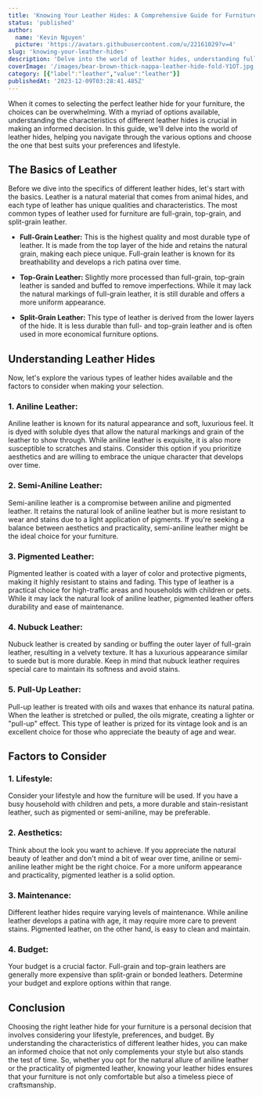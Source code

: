 ```yaml
---
title: 'Knowing Your Leather Hides: A Comprehensive Guide for Furniture Enthusiasts'
status: 'published'
author:
  name: 'Kevin Nguyen'
  picture: 'https://avatars.githubusercontent.com/u/22161029?v=4'
slug: 'knowing-your-leather-hides'
description: 'Delve into the world of leather hides, understanding full-grain, top-grain, and split-grain options. Explore aniline, semi-aniline, and pigmented leathers to make informed choices for lasting, stylish furniture that suits your preferences'
coverImage: '/images/bear-brown-thick-nappa-leather-hide-fold-Y1OT.jpg'
category: [{"label":"leather","value":"leather"}]
publishedAt: '2023-12-09T03:28:41.485Z'
---
```


When it comes to selecting the perfect leather hide for your furniture, the choices can be overwhelming. With a myriad of options available, understanding the characteristics of different leather hides is crucial in making an informed decision. In this guide, we'll delve into the world of leather hides, helping you navigate through the various options and choose the one that best suits your preferences and lifestyle.

## **The Basics of Leather**

Before we dive into the specifics of different leather hides, let's start with the basics. Leather is a natural material that comes from animal hides, and each type of leather has unique qualities and characteristics. The most common types of leather used for furniture are full-grain, top-grain, and split-grain leather.

- **Full-Grain Leather:** This is the highest quality and most durable type of leather. It is made from the top layer of the hide and retains the natural grain, making each piece unique. Full-grain leather is known for its breathability and develops a rich patina over time.

- **Top-Grain Leather:** Slightly more processed than full-grain, top-grain leather is sanded and buffed to remove imperfections. While it may lack the natural markings of full-grain leather, it is still durable and offers a more uniform appearance.

- **Split-Grain Leather:** This type of leather is derived from the lower layers of the hide. It is less durable than full- and top-grain leather and is often used in more economical furniture options.

## **Understanding Leather Hides**

Now, let's explore the various types of leather hides available and the factors to consider when making your selection.

### **1. Aniline Leather:**

Aniline leather is known for its natural appearance and soft, luxurious feel. It is dyed with soluble dyes that allow the natural markings and grain of the leather to show through. While aniline leather is exquisite, it is also more susceptible to scratches and stains. Consider this option if you prioritize aesthetics and are willing to embrace the unique character that develops over time.

### **2. Semi-Aniline Leather:**

Semi-aniline leather is a compromise between aniline and pigmented leather. It retains the natural look of aniline leather but is more resistant to wear and stains due to a light application of pigments. If you're seeking a balance between aesthetics and practicality, semi-aniline leather might be the ideal choice for your furniture.

### **3. Pigmented Leather:**

Pigmented leather is coated with a layer of color and protective pigments, making it highly resistant to stains and fading. This type of leather is a practical choice for high-traffic areas and households with children or pets. While it may lack the natural look of aniline leather, pigmented leather offers durability and ease of maintenance.

### **4. Nubuck Leather:**

Nubuck leather is created by sanding or buffing the outer layer of full-grain leather, resulting in a velvety texture. It has a luxurious appearance similar to suede but is more durable. Keep in mind that nubuck leather requires special care to maintain its softness and avoid stains.

### **5. Pull-Up Leather:**

Pull-up leather is treated with oils and waxes that enhance its natural patina. When the leather is stretched or pulled, the oils migrate, creating a lighter or "pull-up" effect. This type of leather is prized for its vintage look and is an excellent choice for those who appreciate the beauty of age and wear.

## **Factors to Consider**

### **1. Lifestyle:**

Consider your lifestyle and how the furniture will be used. If you have a busy household with children and pets, a more durable and stain-resistant leather, such as pigmented or semi-aniline, may be preferable.

### **2. Aesthetics:**

Think about the look you want to achieve. If you appreciate the natural beauty of leather and don't mind a bit of wear over time, aniline or semi-aniline leather might be the right choice. For a more uniform appearance and practicality, pigmented leather is a solid option.

### **3. Maintenance:**

Different leather hides require varying levels of maintenance. While aniline leather develops a patina with age, it may require more care to prevent stains. Pigmented leather, on the other hand, is easy to clean and maintain.

### **4. Budget:**

Your budget is a crucial factor. Full-grain and top-grain leathers are generally more expensive than split-grain or bonded leathers. Determine your budget and explore options within that range.

## **Conclusion**

Choosing the right leather hide for your furniture is a personal decision that involves considering your lifestyle, preferences, and budget. By understanding the characteristics of different leather hides, you can make an informed choice that not only complements your style but also stands the test of time. So, whether you opt for the natural allure of aniline leather or the practicality of pigmented leather, knowing your leather hides ensures that your furniture is not only comfortable but also a timeless piece of craftsmanship.